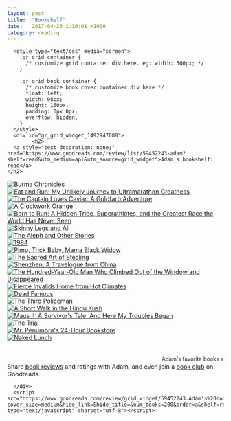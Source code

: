 ```yaml
---
layout: post
title:  "Bookshelf"
date:   2017-04-23 1:16:01 +1000
category: reading
---
```

      

      <style type="text/css" media="screen">
        .gr_grid_container {
          /* customize grid container div here. eg: width: 500px; */
        }

        .gr_grid_book_container {
          /* customize book cover container div here */
          float: left;
          width: 98px;
          height: 160px;
          padding: 0px 0px;
          overflow: hidden;
        }
      </style>
      <div id="gr_grid_widget_1492947088">
            <h2>
      <a style="text-decoration: none;" href="https://www.goodreads.com/review/list/59452243-adam?shelf=read&utm_medium=api&utm_source=grid_widget">Adam's bookshelf: read</a>
    </h2>
  <div class="gr_grid_container">
    <div class="gr_grid_book_container"><a title="Burma Chronicles" href="https://www.goodreads.com/book/show/5596923-burma-chronicles"><img alt="Burma Chronicles" border="0" src="https://images.gr-assets.com/books/1328302383m/5596923.jpg" /></a></div>
    <div class="gr_grid_book_container"><a title="Eat and Run: My Unlikely Journey to Ultramarathon Greatness" href="https://www.goodreads.com/book/show/13202092-eat-and-run"><img alt="Eat and Run: My Unlikely Journey to Ultramarathon Greatness" border="0" src="https://images.gr-assets.com/books/1344746039m/13202092.jpg" /></a></div>
    <div class="gr_grid_book_container"><a title="The Captain Loves Caviar: A Goldfarb Adventure" href="https://www.goodreads.com/book/show/26027568-the-captain-loves-caviar"><img alt="The Captain Loves Caviar: A Goldfarb Adventure" border="0" src="https://images.gr-assets.com/books/1438541818m/26027568.jpg" /></a></div>
    <div class="gr_grid_book_container"><a title="A Clockwork Orange" href="https://www.goodreads.com/book/show/227463.A_Clockwork_Orange"><img alt="A Clockwork Orange" border="0" src="https://images.gr-assets.com/books/1348339306m/227463.jpg" /></a></div>
    <div class="gr_grid_book_container"><a title="Born to Run: A Hidden Tribe, Superathletes, and the Greatest Race the World Has Never Seen" href="https://www.goodreads.com/book/show/6289283-born-to-run"><img alt="Born to Run: A Hidden Tribe, Superathletes, and the Greatest Race the World Has Never Seen" border="0" src="https://images.gr-assets.com/books/1320531983m/6289283.jpg" /></a></div>
    <div class="gr_grid_book_container"><a title="Skinny Legs and All" href="https://www.goodreads.com/book/show/9370.Skinny_Legs_and_All"><img alt="Skinny Legs and All" border="0" src="https://images.gr-assets.com/books/1347323743m/9370.jpg" /></a></div>
    <div class="gr_grid_book_container"><a title="The Aleph and Other Stories " href="https://www.goodreads.com/book/show/5787.The_Aleph_and_Other_Stories"><img alt="The Aleph and Other Stories" border="0" src="https://images.gr-assets.com/books/1440785365m/5787.jpg" /></a></div>
    <div class="gr_grid_book_container"><a title="1984" href="https://www.goodreads.com/book/show/5470.1984"><img alt="1984" border="0" src="https://images.gr-assets.com/books/1348990566m/5470.jpg" /></a></div>
    <div class="gr_grid_book_container"><a title="Pimp, Trick Baby, Mama Black Widow" href="https://www.goodreads.com/book/show/25458856-pimp-trick-baby-mama-black-widow"><img alt="Pimp, Trick Baby, Mama Black Widow" border="0" src="https://images.gr-assets.com/books/1430432601m/25458856.jpg" /></a></div>
    <div class="gr_grid_book_container"><a title="The Sacred Art of Stealing" href="https://www.goodreads.com/book/show/289171.The_Sacred_Art_of_Stealing"><img alt="The Sacred Art of Stealing" border="0" src="https://images.gr-assets.com/books/1336332841m/289171.jpg" /></a></div>
    <div class="gr_grid_book_container"><a title="Shenzhen: A Travelogue from China" href="https://www.goodreads.com/book/show/210946.Shenzhen"><img alt="Shenzhen: A Travelogue from China" border="0" src="https://images.gr-assets.com/books/1330445378m/210946.jpg" /></a></div>
    <div class="gr_grid_book_container"><a title="The Hundred-Year-Old Man Who Climbed Out of the Window and Disappeared" href="https://www.goodreads.com/book/show/13486632-the-hundred-year-old-man-who-climbed-out-of-the-window-and-disappeared"><img alt="The Hundred-Year-Old Man Who Climbed Out of the Window and Disappeared" border="0" src="https://images.gr-assets.com/books/1334848488m/13486632.jpg" /></a></div>
    <div class="gr_grid_book_container"><a title="Fierce Invalids Home from Hot Climates" href="https://www.goodreads.com/book/show/8680.Fierce_Invalids_Home_from_Hot_Climates"><img alt="Fierce Invalids Home from Hot Climates" border="0" src="https://images.gr-assets.com/books/1327866336m/8680.jpg" /></a></div>
    <div class="gr_grid_book_container"><a title="Dead Famous" href="https://www.goodreads.com/book/show/8826.Dead_Famous"><img alt="Dead Famous" border="0" src="https://images.gr-assets.com/books/1388404160m/8826.jpg" /></a></div>
    <div class="gr_grid_book_container"><a title="The Third Policeman" href="https://www.goodreads.com/book/show/27208.The_Third_Policeman"><img alt="The Third Policeman" border="0" src="https://images.gr-assets.com/books/1343027425m/27208.jpg" /></a></div>
    <div class="gr_grid_book_container"><a title="A Short Walk in the Hindu Kush" href="https://www.goodreads.com/book/show/118141.A_Short_Walk_in_the_Hindu_Kush"><img alt="A Short Walk in the Hindu Kush" border="0" src="https://images.gr-assets.com/books/1387738186m/118141.jpg" /></a></div>
    <div class="gr_grid_book_container"><a title="Maus II: A Survivor's Tale: And Here My Troubles Began (Maus, #2)" href="https://www.goodreads.com/book/show/15197.Maus_II"><img alt="Maus II: A Survivor's Tale: And Here My Troubles Began" border="0" src="https://images.gr-assets.com/books/1327887479m/15197.jpg" /></a></div>
    <div class="gr_grid_book_container"><a title="The Trial" href="https://www.goodreads.com/book/show/17690.The_Trial"><img alt="The Trial" border="0" src="https://images.gr-assets.com/books/1320399438m/17690.jpg" /></a></div>
    <div class="gr_grid_book_container"><a title="Mr. Penumbra's 24-Hour Bookstore (Mr. Penumbra's 24-Hour Bookstore, #1)" href="https://www.goodreads.com/book/show/13538873-mr-penumbra-s-24-hour-bookstore"><img alt="Mr. Penumbra's 24-Hour Bookstore" border="0" src="https://images.gr-assets.com/books/1345089845m/13538873.jpg" /></a></div>
    <div class="gr_grid_book_container"><a title="Naked Lunch" href="https://www.goodreads.com/book/show/7437.Naked_Lunch"><img alt="Naked Lunch" border="0" src="https://images.gr-assets.com/books/1407330990m/7437.jpg" /></a></div>
    <br style="clear: both"/><br/><a class="gr_grid_branding" style="font-size: .9em; color: #382110; text-decoration: none; float: right; clear: both" href="https://www.goodreads.com/user/show/59452243-adam">Adam's favorite books »</a>
  <noscript><br/>Share <a href="/">book reviews</a> and ratings with Adam, and even join a <a href="/group">book club</a> on Goodreads.</noscript>
  </div>

      </div>
      <script src="https://www.goodreads.com/review/grid_widget/59452243.Adam's%20bookshelf:%20read?cover_size=medium&hide_link=&hide_title=&num_books=200&order=a&shelf=read&sort=random&widget_id=1492947088" type="text/javascript" charset="utf-8"></script>
